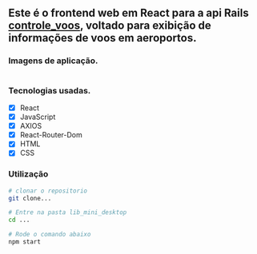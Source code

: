 ## Este é o frontend web em React para a api Rails <a href="https://github.com/Adyson-Lima/controle_voos_api">controle_voos</a>, voltado para exibição de informações de voos em aeroportos.

### Imagens de aplicação.
<img src="">

### Tecnologias usadas.
- [X] React
- [X] JavaScript
- [X] AXIOS
- [X] React-Router-Dom
- [X] HTML
- [X] CSS

### Utilização
```bash
# clonar o repositorio
git clone...

# Entre na pasta lib_mini_desktop
cd ...

# Rode o comando abaixo 
npm start
```
